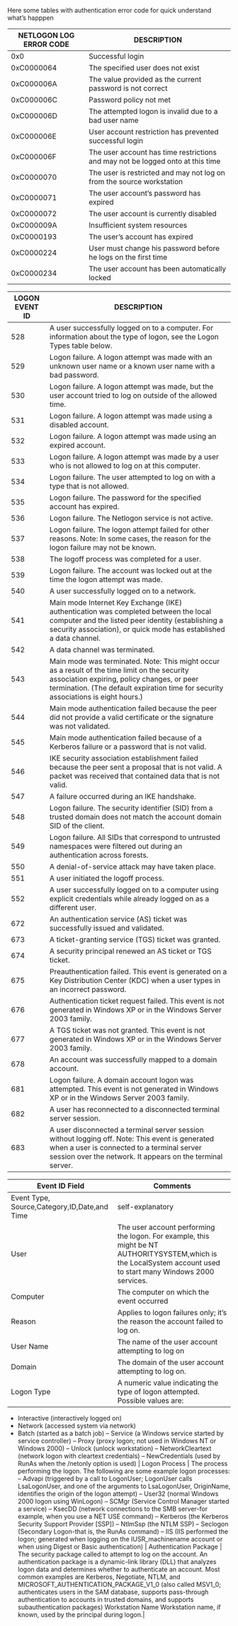 
Here some tables with authentication error code for quick understand what’s happpen

| **NETLOGON LOG ERROR CODE** |	**DESCRIPTION** |
| -------------- | --- |
| 0x0	| Successful login |
| 0xC0000064	| The specified user does not exist
| 0xC000006A	| The value provided as the current password is not correct
| 0xC000006C	| Password policy not met
| 0xC000006D	| The attempted logon is invalid due to a bad user name
| 0xC000006E	| User account restriction has prevented successful login
| 0xC000006F	| The user account has time restrictions and may not be logged onto at this time
| 0xC0000070	| The user is restricted and may not log on from the source workstation
| 0xC0000071	| The user account’s password has expired
| 0xC0000072	| The user account is currently disabled
| 0xC000009A	|Insufficient system resources
| 0xC0000193	| The user’s account has expired
| 0xC0000224	| User must change his password before he logs on the first time
| 0xC0000234	| The user account has been automatically locked


| **LOGON EVENT ID** | **DESCRIPTION** |
| --------- | --- |
| 528	| A user successfully logged on to a computer. For information about the type of logon, see the Logon Types table below.
| 529	| Logon failure. A logon attempt was made with an unknown user name or a known user name with a bad password.
| 530	| Logon failure. A logon attempt was made, but the user account tried to log on outside of the allowed time.
| 531	| Logon failure. A logon attempt was made using a disabled account.
| 532	| Logon failure. A logon attempt was made using an expired account.
| 533	| Logon failure. A logon attempt was made by a user who is not allowed to log on at this computer.
| 534	| Logon failure. The user attempted to log on with a type that is not allowed.
| 535	| Logon failure. The password for the specified account has expired.
| 536	| Logon failure. The Netlogon service is not active.
| 537	| Logon failure. The logon attempt failed for other reasons. Note: In some cases, the reason for the logon failure may not be known.
| 538	| The logoff process was completed for a user.
| 539	| Logon failure. The account was locked out at the time the logon attempt was made.
| 540	| A user successfully logged on to a network.
| 541	| Main mode Internet Key Exchange (IKE) authentication was completed between the local computer and the listed peer identity (establishing a security association), or quick mode has established a data channel.
| 542	| A data channel was terminated.
| 543	| Main mode was terminated. Note: This might occur as a result of the time limit on the security association expiring, policy changes, or peer termination. (The default expiration time for security associations is eight hours.)
| 544	| Main mode authentication failed because the peer did not provide a valid certificate or the signature was not validated.
| 545	| Main mode authentication failed because of a Kerberos failure or a password that is not valid.
| 546	| IKE security association establishment failed because the peer sent a proposal that is not valid. A packet was received that contained data that is not valid.
| 547	| A failure occurred during an IKE handshake.
| 548	| Logon failure. The security identifier (SID) from a trusted domain does not match the account domain SID of the client.
| 549	| Logon failure. All SIDs that correspond to untrusted namespaces were filtered out during an authentication across forests.
| 550	| A denial-of-service attack may have taken place.
| 551	| A user initiated the logoff process.
| 552	| A user successfully logged on to a computer using explicit credentials while already logged on as a different user.
| 672	| An authentication service (AS) ticket was successfully issued and validated.
| 673	| A ticket-granting service (TGS) ticket was granted.
| 674	| A security principal renewed an AS ticket or TGS ticket.
| 675	| Preauthentication failed. This event is generated on a Key Distribution Center (KDC) when a user types in an incorrect password.
| 676	| Authentication ticket request failed. This event is not generated in Windows XP or in the Windows Server 2003 family.
| 677	| A TGS ticket was not granted. This event is not generated in Windows XP or in the Windows Server 2003 family.
| 678	| An account was successfully mapped to a domain account.
| 681	| Logon failure. A domain account logon was attempted. This event is not generated in Windows XP or in the Windows Server 2003 family.
| 682	| A user has reconnected to a disconnected terminal server session.
| 683	| A user disconnected a terminal server session without logging off. Note: This event is generated when a user is connected to a terminal server session over the network. It appears on the terminal server.

| **Event ID Field**	| **Comments** | 
| --- | --- |
| Event Type, Source,Category,ID,Date,and Time	| self-explanatory | 
| User	| The user account performing the logon. For example, this might be NT AUTHORITYSYSTEM,which is the LocalSystem account used to start many Windows 2000 services.
| Computer	| The computer on which the event occurred
| Reason	| Applies to logon failures only; it’s the reason the account failed to log on.
| User Name	| The name of the user account attempting to log on
| Domain	| The domain of the user account attempting to log on.
| Logon Type	| A numeric value indicating the type of logon attempted. Possible values are: 
- Interactive (interactively logged on)
- Network (accessed system via network)
- Batch (started as a batch job)
– Service (a Windows service started by service controller)
– Proxy (proxy logon; not used in Windows NT or Windows 2000)
– Unlock (unlock workstation)
– NetworkCleartext (network logon with cleartext credentials)
– NewCredentials (used by RunAs when the /netonly option is used) 
| Logon Process	| The process performing the logon. The following are some example logon processes:
– Advapi (triggered by a call to LogonUser; LogonUser calls LsaLogonUser, and one of the arguments to LsaLogonUser, OriginName, identifies the origin of the logon attempt)
– User32 (normal Windows 2000 logon using WinLogon)
– SCMgr (Service Control Manager started a service)
– KsecDD (network connections to the SMB server-for example, when you use a NET USE command)
– Kerberos (the Kerberos Security Support Provider [SSP])
– NtlmSsp (the NTLM SSP)
– Seclogon (Secondary Logon-that is, the RunAs command)
– IIS (IIS performed the logon; generated when logging on the IUSR_machinename account or when using Digest or Basic authentication)
| Authentication Package	| The security package called to attempt to log on the account. An authentication package is a dynamic-link library (DLL) that analyzes logon data and determines whether to authenticate an account. Most common examples are Kerberos, Negotiate, NTLM, and MICROSOFT_AUTHENTICATION_PACKAGE_V1_0 (also called MSV1_0; authenticates users in the SAM database, supports pass-through authentication to accounts in trusted domains, and supports subauthentication packages) Workstation Name Workstation name, if known, used by the principal during logon.|
